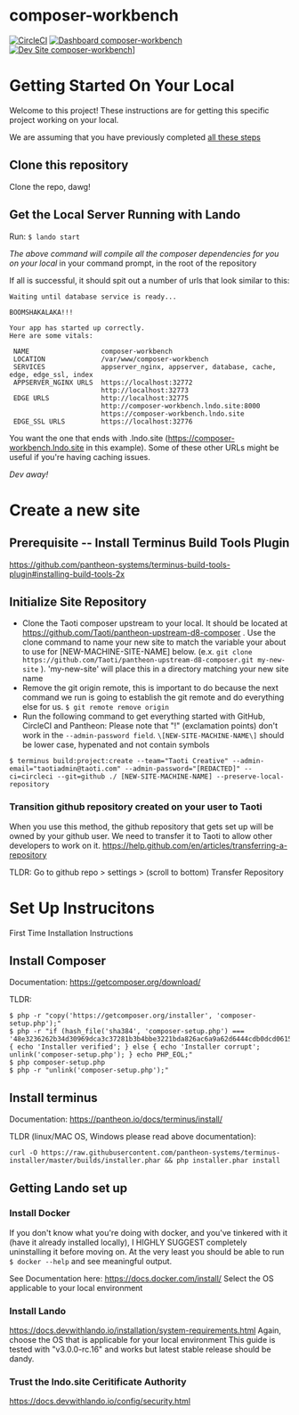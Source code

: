 # composer-workbench

[![CircleCI](https://circleci.com/gh/traverus/composer-workbench.svg?style=shield)](https://circleci.com/gh/traverus/composer-workbench)
[![Dashboard composer-workbench](https://img.shields.io/badge/dashboard-composer_workbench-yellow.svg)](https://dashboard.pantheon.io/sites/b6f371ff-d036-4bf6-a57b-6f2c73763add#dev/code)
[![Dev Site composer-workbench](https://img.shields.io/badge/site-composer_workbench-blue.svg)](http://dev-composer-workbench.pantheonsite.io/)]


# Getting Started On Your Local

Welcome to this project! These instructions are for getting this specific project working on your local.

We are assuming that you have previously completed [all these steps](#set-up-instrucitons)

## Clone this repository
Clone the repo, dawg!

## Get the Local Server Running with Lando
Run: `$ lando start`

*The above command will compile all the composer dependencies for you on your local*
in your command prompt, in the root of the repository

If all is successful, it should spit out a number of urls that look similar to this:
```
Waiting until database service is ready...

BOOMSHAKALAKA!!!

Your app has started up correctly.
Here are some vitals:

 NAME                  composer-workbench                                                 
 LOCATION              /var/www/composer-workbench                                        
 SERVICES              appserver_nginx, appserver, database, cache, edge, edge_ssl, index 
 APPSERVER_NGINX URLS  https://localhost:32772                                            
                       http://localhost:32773                                             
 EDGE URLS             http://localhost:32775                                             
                       http://composer-workbench.lndo.site:8000                           
                       https://composer-workbench.lndo.site                               
 EDGE_SSL URLS         https://localhost:32776                                            
```
You want the one that ends with .lndo.site (https://composer-workbench.lndo.site in this example). Some of these other URLs might be useful if you're having caching issues.

*Dev away!*

# Create a new site
## Prerequisite -- Install Terminus Build Tools Plugin
https://github.com/pantheon-systems/terminus-build-tools-plugin#installing-build-tools-2x

## Initialize Site Repository
- Clone the Taoti composer upstream to your local. It should be located at https://github.com/Taoti/pantheon-upstream-d8-composer . Use the clone command to name your new site to match the variable your about to use for \[NEW-MACHINE-SITE-NAME\] below. (e.x. `git clone https://github.com/Taoti/pantheon-upstream-d8-composer.git my-new-site` ). 'my-new-site' will place this in a directory matching your new site name
- Remove the git origin remote, this is important to do because the next command we run is going to establish the git remote and do everything else for us. `$ git remote remove origin`
- Run the following command to get everything started with GitHub, CircleCI and Pantheon:
Please note that "!" (exclamation points) don't work in the `--admin-password field`. `\[NEW-SITE-MACHINE-NAME\]` should be lower case, hypenated and not contain symbols
```
$ terminus build:project:create --team="Taoti Creative" --admin-email="taotiadmin@taoti.com" --admin-password="[REDACTED]" --ci=circleci --git=github ./ [NEW-SITE-MACHINE-NAME] --preserve-local-repository
```

### Transition github repository created on your user to Taoti
When you use this method, the github repository that gets set up will be owned by your github user. We need to transfer it to Taoti to allow other developers to work on it. https://help.github.com/en/articles/transferring-a-repository

TLDR: Go to github repo > settings > (scroll to bottom) Transfer Repository

# Set Up Instrucitons
First Time Installation Instructions
## Install Composer
Documentation:
https://getcomposer.org/download/

TLDR:
```
$ php -r "copy('https://getcomposer.org/installer', 'composer-setup.php');"
$ php -r "if (hash_file('sha384', 'composer-setup.php') === '48e3236262b34d30969dca3c37281b3b4bbe3221bda826ac6a9a62d6444cdb0dcd0615698a5cbe587c3f0fe57a54d8f5') { echo 'Installer verified'; } else { echo 'Installer corrupt'; unlink('composer-setup.php'); } echo PHP_EOL;"
$ php composer-setup.php
$ php -r "unlink('composer-setup.php');"
```
## Install terminus
Documentation:
https://pantheon.io/docs/terminus/install/

TLDR (linux/MAC OS, Windows please read above documentation):
```
curl -O https://raw.githubusercontent.com/pantheon-systems/terminus-installer/master/builds/installer.phar && php installer.phar install
```
## Getting Lando set up

### Install Docker

If you don't know what you're doing with docker, and you've tinkered with it (have it already installed locally), I HIGHLY SUGGEST completely uninstalling it before moving on.
At the very least you should be able to run `$ docker --help` and see meaningful output.

See Documentation here:
https://docs.docker.com/install/
Select the OS applicable to your local environment

### Install Lando
https://docs.devwithlando.io/installation/system-requirements.html
Again, choose the OS that is applicable for your local environment
This guide is tested with "v3.0.0-rc.16" and works but latest stable release should be dandy.

### Trust the lndo.site Ceritificate Authority
https://docs.devwithlando.io/config/security.html
